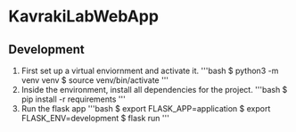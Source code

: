 # KavrakiLabWebApp


## Development
1. First set up a virtual enviornment and activate it.
'''bash
$ python3 -m venv venv
$ source venv/bin/activate
'''
2. Inside the environment, install all dependencies for the project.
'''bash
$ pip install -r requirements
'''
3. Run the flask app
'''bash
$ export FLASK\_APP=application
$ export FLASK\_ENV=development
$ flask run
'''
